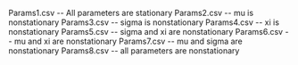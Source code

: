 Params1.csv -- All parameters are stationary
Params2.csv -- mu is nonstationary
Params3.csv -- sigma is nonstationary
Params4.csv -- xi is nonstationary
Params5.csv -- sigma and xi are nonstationary
Params6.csv -- mu and xi are nonstationary
Params7.csv -- mu and sigma are nonstationary
Params8.csv -- all parameters are nonstationary
